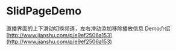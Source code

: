 # SlidPageDemo
直播界面的上下滑动切换频道，左右滑动添加移除播放信息
Demo介绍[http://www.jianshu.com/p/e9ef2506a153](http://www.jianshu.com/p/e9ef2506a153)
